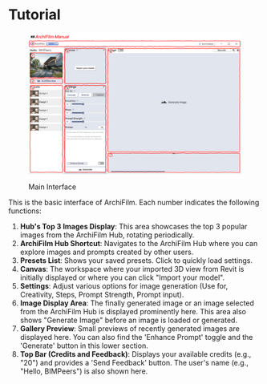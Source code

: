 # Tutorial

<figure><img src="../../../.gitbook/assets/튜토리얼1 (1).png" alt=""><figcaption><p>Main Interface</p></figcaption></figure>

This is the basic interface of ArchiFilm. Each number indicates the following functions:

1. **Hub's Top 3 Images Display**: This area showcases the top 3 popular images from the ArchiFilm Hub, rotating periodically.
2. **ArchiFilm Hub Shortcut**: Navigates to the ArchiFilm Hub where you can explore images and prompts created by other users.
3. **Presets List**: Shows your saved presets. Click to quickly load settings.
4. **Canvas**: The workspace where your imported 3D view from Revit is initially displayed or where you can click "Import your model".
5. **Settings**: Adjust various options for image generation (Use for, Creativity, Steps, Prompt Strength, Prompt input).
6. **Image Display Area**: The finally generated image or an image selected from the ArchiFilm Hub is displayed prominently here. This area also shows "Generate Image" before an image is loaded or generated.
7. **Gallery Preview**: Small previews of recently generated images are displayed here. You can also find the 'Enhance Prompt' toggle and the 'Generate' button in this lower section.
8. **Top Bar (Credits and Feedback)**: Displays your available credits (e.g., "20") and provides a 'Send Feedback' button. The user's name (e.g., "Hello, BIMPeers") is also shown here.

